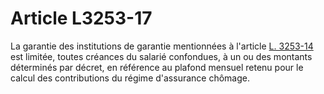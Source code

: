 # Article L3253-17

La garantie des institutions de garantie mentionnées à l'article [L. 3253-14][1] est limitée, toutes créances du salarié confondues, à un ou des montants déterminés par décret, en référence au plafond mensuel retenu pour le calcul des contributions du régime d'assurance chômage.

 [1]: /affichCodeArticle.do?cidTexte=LEGITEXT000006072050&idArticle=LEGIARTI000006902913&dateTexte=&categorieLien=cid